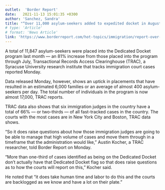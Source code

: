 ```yaml
---
outlet:  'Border Report'
date:   2021-11-13 15:01:35 +0300
author: 'Sanchez, Sandra'
title: "“Over 11,000 asylum-seekers added to expedited docket in August”"
# type: 'Article'
# format: 'News Article'
link: 'https://www.borderreport.com/hot-topics/immigration/report-over-11000-asylum-seekers-added-to-expedited-docket-in-august/'
---
```

A total of 11,847 asylum-seekers were placed into the Dedicated Docket program last month — an 81% increase from those placed into the program through July, Transactional Records Access Clearinghouse (TRAC), a Syracuse University research institute that tracks immigration court cases reported Monday.

Data released Monday, however, shows an uptick in placements that have resulted in an estimated 6,000 families or an average of almost 400 asylum-seekers per day. The total number of individuals in the program is now almost 17,000, TRAC reports.

TRAC data also shows that six immigration judges in the country have a total of 66% — or two-thirds — of all fast-tracked cases in the country. The courts with the most cases are in New York City and Boston, TRAC data shows.

“So it does raise questions about how those immigration judges are going to be able to manage that high volume of cases and move them through in a timeframe that the administration would like,” Austin Kocher, a TRAC researcher, told Border Report on Monday.

“More than one-third of cases identified as being on the Dedicated Docket don’t actually have that Dedicated Docket flag so that does raise questions as to how the courts will report on this,” Kocher said.

He noted that “it does take human time and labor to do this and the courts are backlogged as we know and have a lot on their plate.”